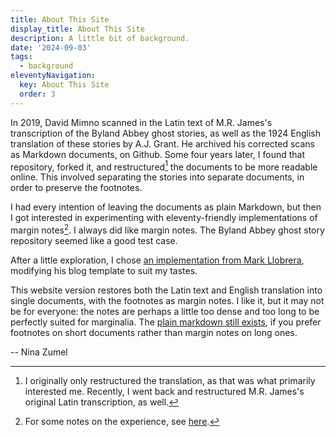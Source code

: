 ```yaml
---
title: About This Site
display_title: About This Site
description: A little bit of background.
date: '2024-09-03'
tags:
  - background
eleventyNavigation:
  key: About This Site
  order: 3
---
```


In 2019, David Mimno scanned in the Latin text of M.R. James's transcription of the Byland Abbey ghost stories, as well as the 1924 English translation of these stories by A.J. Grant. He archived his corrected scans as Markdown documents, on Github. Some four years later, I found that repository, forked it, and restructured[^1] the documents to be more readable online. This involved separating the stories into separate documents, in order to preserve the footnotes.

[^1]: I originally only restructured the translation, as that was what primarily interested me. Recently, I went back and restructured M.R. James's original Latin transcription, as well.

I had every intention of leaving the documents as plain Markdown, but then I got interested in experimenting with eleventy-friendly implementations of margin notes[^2]. I always did like margin notes. The Byland Abbey ghost story repository seemed like a good test case. 

After a little exploration, I chose [an implementation from Mark Llobrera](https://markllobrera.com/posts/sidenotes/), modifying his blog template to suit my tastes.


[^2]: For some notes on the experience, see [here](/posts/margin-notes/).

This website version restores both the Latin text and English translation into single documents, with the footnotes as margin notes. I like it, but it may not be for everyone: the notes are perhaps a little too dense and too long to be perfectly suited for marginalia. The [plain markdown still exists](https://github.com/NinaZumel/TwelveMedievalGhostStories/tree/master), if you prefer footnotes on short documents rather than margin notes on long ones.

-- Nina Zumel